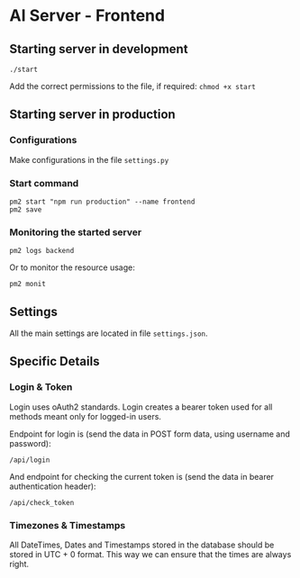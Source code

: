 # AI Server - Frontend

## Starting server in development
```
./start
```

Add the correct permissions to the file, if required: `chmod +x start`

## Starting server in production

### Configurations

Make configurations in the file `settings.py`

### Start command

```
pm2 start "npm run production" --name frontend
pm2 save
```

### Monitoring the started server

```
pm2 logs backend
```

Or to monitor the resource usage:

```
pm2 monit
```

## Settings

All the main settings are located in file `settings.json`.

## Specific Details

### Login & Token

Login uses oAuth2 standards. Login creates a bearer token used for all methods meant only for logged-in users.

Endpoint for login is (send the data in POST form data, using username and password):

```
/api/login
```

And endpoint for checking the current token is (send the data in bearer authentication header):

```
/api/check_token
```

### Timezones & Timestamps

All DateTimes, Dates and Timestamps stored in the database should be stored in UTC + 0 format. This way we can ensure that the times are always right.